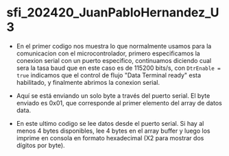# sfi_202420_JuanPabloHernandez_U3
 
- En el primer codigo nos muestra lo que normalmente usamos para la comunicacion con el microcontrolador, primero especificamos la conexion serial con un puerto especifico, continuamos diciendo cual sera la tasa baud que en este caso es de 115200 bits/s, con `DtrEnable = true` indicamos que el control de flujo "Data Terminal ready" esta habilitado, y finalmente abrimos la conexion serial.

- Aquí se está enviando un solo byte a través del puerto serial. El byte enviado es 0x01, que corresponde al primer elemento del array de datos data.

- En este ultimo codigo se lee datos desde el puerto serial. Si hay al menos 4 bytes disponibles, lee 4 bytes en el array buffer y luego los imprime en consola en formato hexadecimal (X2 para mostrar dos dígitos por byte).

